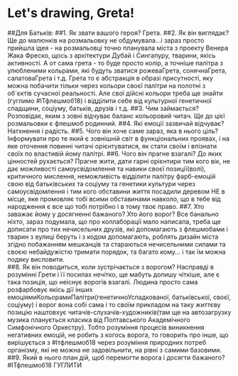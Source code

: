 # Let's drawing, Greta!

##Для Батьків:
	##1. Як звати вашого героя?
Грета.
	##2. Як він виглядає?
Ще до малюнків на розмальовку не обдумувала...і зараз просто прийшла ідея - на розмальовці точно планувала міста з проекту Венера Жака Фреско, щось з архітектури Дубай і Сингапуру, тварини, якісь активності. А от сама грета - то буде просто колір, а точніше палітра з улюбленими кольрами, які будуть зватися рожеваГрета, сонячнаГрета, салатоваГрета і т.д. Грета то є абстракція в образі присутності, яку можна побачити тільки через кольори своєї палітри на полотні з об`єктів сучасної реальності. Але свої дійсні кольори треба ще знайти (гуглимо #ІТфлешмоб18) і відділити себе від культурної генетичної спадщини, соціуму, батьків, друзів і т.д.
	##3. Чим займається?
Розповідає, яким з зовні відчуває баланс кольоровий читач. Ще до цієї розмальовки є флешмоб родинний.
    ##4. Які емоції зазвичай відчуває?
Натхнення і радість.
	##5. Чого він хоче саме зараз, яка в нього ціль?
Інформувати про те який є зовнішній світ в функціональних проявах, і на яке оточення повинні читачі орієнтуватися, як стати своїм і впізнати своїх по властивій йому палітрі.
    ##6. Чого він прагне взагалі? До яких цінностей рухається?
Прагне жити, дати гарні орієнтири тим кого вік, не дає можливості самоусвідомлення та навики своєї позиції(волі), критичного мислення, неможливість відділити палітру фарб-емоцій свою від батьківських та соціуму та генетики культури через самоусвідомлення і тим кого обставини життя посадили деревом НЕ в місце, яке промовляє тобі всими обставинами навколо, що в тебе від народження є все що тобі потрібно і в тому твоє право.
    ##7. Хто заважає йому у досягненні бажаного? Хто його ворог?
Все банально ніхто,  зараз подумала, що про коллаборації мало написала, треба ще дописати про тих нечисельних друзів, які допомагають з флешмобами і тварин з вулиці беруть і з кодом допомагають, роблять дизайн міста згідно побажанням мешканців та стараються нечисельними силами та своєю небайдужістю тримати порядок, та багато кому... і так їм можна подяку висловити.  
    ##8. Як він поводиться, коли зустрічається з ворогом?
Насправді в розумінні Грети і її посилах нечітко, ще мабуть допишу чіткіше, але є така позиція, що неіснує ворогів взагалі. Людина просто сама розфарбовує якісь дії інших емоціямиКольорамиПалітри(генетичноУспадкованої, батьківської, своєї, соціуму) і ворог вона собі сама і то своїм прикладом на таку життєву позицію наштовхує читачів-слухачів-художників(там ще на автозагрузку музика планується класика від Полтавського Академічного Симфонічного Оркестру). Тобто розуміння процесів виникнення негативних емоцій, не робить з когось ворога, то говорить про інше, що вирішується з #Ітфлешмоб18 через розуміння природних потреб організму, які не можна не задовільнити,  на рівні з самими базовими.
    ##9. Який в нього план дій, щоб перемогти ворога і досягти бажаного?
#ІТфлешмоб18 ГУГЛИТИ
